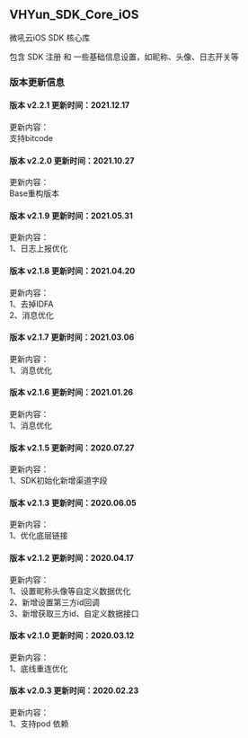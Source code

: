 ## VHYun_SDK_Core_iOS
微吼云iOS SDK 核心库<br>

包含 SDK 注册 和 一些基础信息设置，如昵称、头像、日志开关等 <br>

### 版本更新信息

#### 版本 v2.2.1 更新时间：2021.12.17
更新内容：<br>
支持bitcode<br>

#### 版本 v2.2.0 更新时间：2021.10.27
更新内容：<br>
Base重构版本<br>

#### 版本 v2.1.9 更新时间：2021.05.31
更新内容：<br>
1、日志上报优化<br>

#### 版本 v2.1.8 更新时间：2021.04.20
更新内容：<br>
1、去掉IDFA<br>
2、消息优化<br>

#### 版本 v2.1.7 更新时间：2021.03.06
更新内容：<br>
1、消息优化<br>

#### 版本 v2.1.6 更新时间：2021.01.26
更新内容：<br>
1、消息优化<br>

#### 版本 v2.1.5 更新时间：2020.07.27
更新内容：<br>
1、SDK初始化新增渠道字段<br>

#### 版本 v2.1.3 更新时间：2020.06.05
更新内容：<br>
1、优化底层链接<br>

#### 版本 v2.1.2 更新时间：2020.04.17
更新内容：<br>
1、设置昵称头像等自定义数据优化<br>
2、新增设置第三方id回调<br>
3、新增获取三方id、自定义数据接口<br>

#### 版本 v2.1.0 更新时间：2020.03.12
更新内容：<br>
1、底线重连优化<br>

#### 版本 v2.0.3 更新时间：2020.02.23
更新内容：<br>
1、支持pod 依赖<br>

